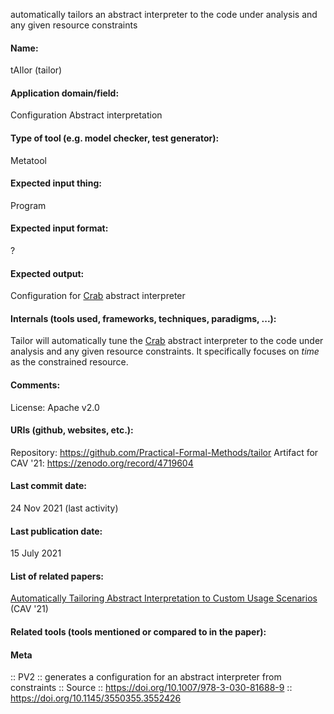 automatically tailors an abstract interpreter to the code under analysis and any given resource constraints

#### Name:
tAIlor (tailor)

#### Application domain/field:
Configuration
Abstract interpretation

#### Type of tool (e.g. model checker, test generator):
Metatool

#### Expected input thing:
Program

#### Expected input format:
?

#### Expected output:
Configuration for [Crab](Libraries/Crab.md) abstract interpreter

#### Internals (tools used, frameworks, techniques, paradigms, ...):
Tailor will automatically tune the [Crab](Libraries/Crab.md) abstract interpreter to the code under analysis and any given resource constraints.
It specifically focuses on *time* as the constrained resource.

#### Comments:
License: Apache v2.0

#### URIs (github, websites, etc.):
Repository: https://github.com/Practical-Formal-Methods/tailor
Artifact for CAV '21: https://zenodo.org/record/4719604

#### Last commit date:
24 Nov 2021 (last activity)

#### Last publication date:
15 July 2021

#### List of related papers:
[Automatically Tailoring Abstract Interpretation to Custom Usage Scenarios](https://doi.org/10.1007/978-3-030-81688-9_36) (CAV '21)

#### Related tools (tools mentioned or compared to in the paper):

#### Meta
:: PV2 :: generates a configuration for an abstract interpreter from constraints
:: Source :: https://doi.org/10.1007/978-3-030-81688-9 :: https://doi.org/10.1145/3550355.3552426
